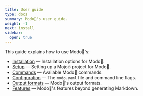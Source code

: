 ```yaml
---
title: User guide
type: docs
summary: Modo🧯's user guide.
weight: -1
next: install
sidebar:
  open: true
---
```


This guide explains how to use Modo🧯's:

- [Installation](install) &mdash; Installation options for Modo🧯.
- [Setup](setup) &mdash; Setting up a Mojo🔥 project for Modo🧯.
- [Commands](commands) &mdash; Available Modo🧯 commands.
- [Configuration](config) &mdash; The `modo.yaml` file and command line flags.
- [Output formats](formats) &mdash; Modo🧯's output formats.
- [Features](features) &mdash; Modo🧯's features beyond generating Markdown.
